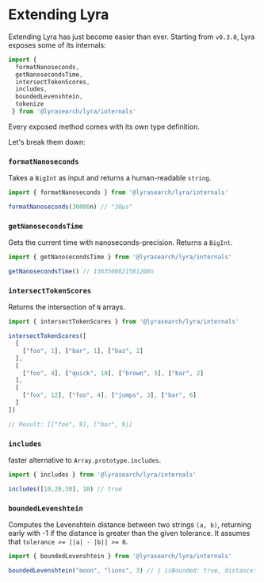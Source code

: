 # Extending Lyra

Extending Lyra has just become easier than ever. Starting from `v0.3.0`, Lyra exposes some of its internals:

```javascript
import {
  formatNanoseconds,
  getNanosecondsTime,
  intersectTokenScores,
  includes,
  boundedLevenshtein,
  tokenize
 } from '@lyrasearch/lyra/internals' 
```

Every exposed method comes with its own type definition.

Let's break them down:

### `formatNanoseconds`

Takes a `BigInt` as input and returns a human-readable `string`.

```javascript
import { formatNanoseconds } from '@lyrasearch/lyra/internals'

formatNanoseconds(30000n) // "30μs"
```

### `getNanosecondsTime`

Gets the current time with nanoseconds-precision. Returns a `BigInt`.

```javascript
import { getNanosecondsTime } from '@lyrasearch/lyra/internals'

getNanosecondsTime() // 1363500821581208n
```

### `intersectTokenScores`

Returns the intersection of `N` arrays.

```javascript
import { intersectTokenScores } from '@lyrasearch/lyra/internals'

intersectTokenScores([
  [
    ["foo", 1], ["bar", 1], ["baz", 2]
  ],
  [
    ["foo", 4], ["quick", 10], ["brown", 3], ["bar", 2]
  ],
  [
    ["fox", 12], ["foo", 4], ["jumps", 3], ["bar", 6]
  ]
])

// Result: [["foo", 9], ["bar", 9]]
```

### `includes`

faster alternative to `Array.prototype.includes`.

```javascript
import { includes } from '@lyrasearch/lyra/internals'

includes([10,20,30], 10) // true
```

### `boundedLevenshtein`

Computes the Levenshtein distance between two strings `(a, b)`, returning early with -1 if the distance is greater than the given tolerance. It assumes that `tolerance >= ||a| - |b|| >= 0`.

```javascript
import { boundedLevenshtein } from '@lyrasearch/lyra/internals'

boundedLevenshtein("moon", "lions", 3) // { isBounded: true, distance: 3 }
```

